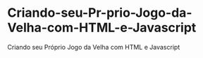 # Criando-seu-Pr-prio-Jogo-da-Velha-com-HTML-e-Javascript
Criando seu Próprio Jogo da Velha com HTML e Javascript
